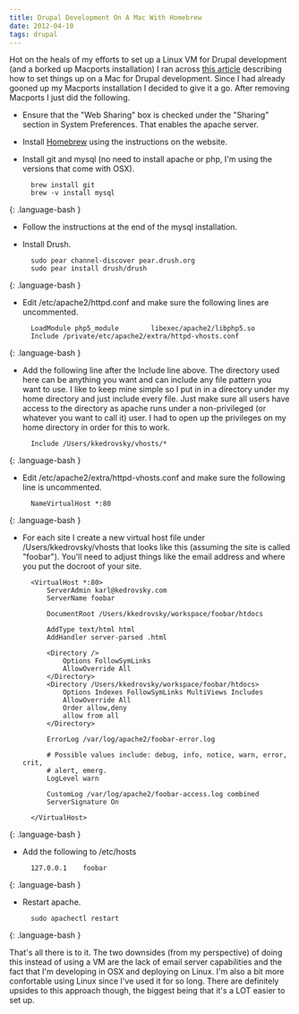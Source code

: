```yaml
---
title: Drupal Development On A Mac With Homebrew
date: 2012-04-10
tags: drupal
---
```


Hot on the heals of my efforts to set up a Linux VM for Drupal development (and a borked up Macports installation) I ran across [this article](http://blog.urbaninsight.com/2012/04/09/drupal-os-x-using-homebrew) describing how to set things up on a Mac for Drupal development. Since I had already gooned up my Macports installation I decided to give it a go. After removing Macports I just did the following.
<!-- break -->

* Ensure that the "Web Sharing" box is checked under the "Sharing" section in System Preferences. That enables the apache server.
* Install [Homebrew](http://mxcl.github.com/homebrew/) using the instructions on the website.
* Install git and mysql (no need to install apache or php, I'm using the versions that come with OSX).
        
        brew install git
        brew -v install mysql
{: .language-bash }
        
* Follow the instructions at the end of the mysql installation.
* Install Drush.
        
        sudo pear channel-discover pear.drush.org
        sudo pear install drush/drush
{: .language-bash }
        
* Edit /etc/apache2/httpd.conf and make sure the following lines are uncommented.
        
        LoadModule php5_module        libexec/apache2/libphp5.so
        Include /private/etc/apache2/extra/httpd-vhosts.conf
{: .language-bash }
        
* Add the following line after the Include line above. The directory used here can be anything you want and can include any file pattern you want to use. I like to keep mine simple so I put in in a directory under my home directory and just include every file. Just make sure all users have access to the directory as apache runs under a non-privileged (or whatever you want to call it) user. I had to open up the privileges on my home directory in order for this to work.
        
        Include /Users/kkedrovsky/vhosts/*
{: .language-bash }
        
* Edit /etc/apache2/extra/httpd-vhosts.conf and make sure the following line is uncommented.
        
        NameVirtualHost *:80
{: .language-bash }
        
* For each site I create a new virtual host file under /Users/kkedrovsky/vhosts that looks like this (assuming the site is called "foobar"). You'll need to adjust things like the email address and where you put the docroot of your site. 
        
        <VirtualHost *:80>
            ServerAdmin karl@kedrovsky.com
            ServerName foobar
            
            DocumentRoot /Users/kkedrovsky/workspace/foobar/htdocs
        
            AddType text/html html
            AddHandler server-parsed .html
        
            <Directory />
                Options FollowSymLinks
                AllowOverride All
            </Directory>
            <Directory /Users/kkedrovsky/workspace/foobar/htdocs>
                Options Indexes FollowSymLinks MultiViews Includes
                AllowOverride All
                Order allow,deny
                allow from all
            </Directory>
        
            ErrorLog /var/log/apache2/foobar-error.log
        
            # Possible values include: debug, info, notice, warn, error, crit,
            # alert, emerg.
            LogLevel warn
            
            CustomLog /var/log/apache2/foobar-access.log combined
            ServerSignature On
        
        </VirtualHost>
{: .language-bash }
        
* Add the following to /etc/hosts
        
        127.0.0.1    foobar
{: .language-bash }
        
* Restart apache.
        
        sudo apachectl restart
{: .language-bash }

That's all there is to it. The two downsides (from my perspective) of doing this instead of using a VM are the lack of email server capabilities and the fact that I'm developing in OSX and deploying on Linux. I'm also a bit more confortable using Linux since I've used it for so long. There are definitely upsides to this approach though, the biggest being that it's a LOT easier to set up.
